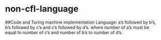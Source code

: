 # non-cfl-language

##Code and Turing machine implementation
Language: 
  a’s followed by b’s, b’s followed by c’s and c’s followed by d’s.
  where number of a’s must be equal to number of c’s and number of b’s to number of d’s.
